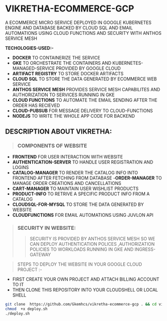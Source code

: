 # VIKRETHA-ECOMMERCE-GCP
A ECOMMERCE MICRO SERVICE DEPLOYED IN GOOGLE KUBERNETES ENGINE AND DATABASE BACKED BY CLOUD SQL AND EMAIL AUTOMATIONS USING CLOUD FUNCTIONS AND SECURITY WITH ANTHOS SERVICE MESH

**TECHOLOGIES-USED:-**
 
- **DOCKER** TO CONTAINERIZE THE SERVICE
- **GKE** TO ORCHESTRATE THE CONTAINERS AND KUBERNETES-MANAGED-SERVICE PROVIDED BY GOOGLE CLOUD
- **ARTIFACT REGISTRY** TO STORE DOCKER ARTIFACTS
- **CLOUD SQL** TO STORE THE DATA GENERATED BY ECOMMERCE WEB SERVICE
- **ANTHOS SERVICE MESH** PROVIDES SERVICE MESH CAPABILITES AND AUTHORIZATION TO SERVICES RUNNING IN GKE
- **CLOUD FUNCTIONS** TO AUTOMATE THE EMAIL SENDING AFTER THE ORDER HAS RECIEVED
- **CLOUD-PUBSUB** FOR MESSAGE DELIVERY TO CLOUD-FUNCTIONS
- **NODEJS** TO WRITE THE WHOLE APP CODE FOR BACKEND
## DESCRIPTION ABOUT VIKRETHA:

> ### COMPONENTS OF WEBSITE
- **FRONTEND** FOR USER INTERACTION WITH WEBSITE
- **AUTHENTICATION-SERVER** TO HANDLE USER REGISTRATION AND LOGINS
- **CATALOG-MANAGER** TO RENDER THE CATALOG INFO INTO FRONTEND AFTER FETCHING FROM DATABASE
-**ORDER-MANAGER** TO MANAGE ORDER CREATIONS AND CANCELLATIONS
- **CART-MANAGER** TO MAINTAIN USER WISHLIST PRODUCTS
- **PRODUCT-INFO** TO RETRIVE A SPECIFIC PRODUCT INFO FROM  A CATALOG
- **CLOUDSQL-FOR-MYSQL** TO STORE THE DATA GENERATED BY WEBSITE
- **CLOUDFUNCTIONS** FOR EMAIL AUTOMATIONS USING JUVLON API
> ### SECURITY IN WEBSITE:
>> SECURITY  IS PROVIDED BY  ANTHOS SERVICE MESH SO WE CAN DEPLOY AUTHENTICATION POLICES ,AUTHORIZATION POLICIES TO WORKLOADS RUNNING IN GKE  AND  INGRESS-GATEWAY 

> STEPS TO DEPLOY THE WEBSITE IN YOUR GOOGLE CLOUD PROJECT :-
 - FIRST CREATE YOUR OWN PROJECT AND ATTACH BILLING ACCOUNT TO IT
 -  THEN CLONE THIS REPOSITORY INTO YOUR CLOUDSHELL OR LOCAL SHELL
  ``` bash
  git clone  https://github.com/Gkemhcs/vikretha-ecommerce-gcp . && cd vikretha-ecommerce-gcp
 chmod  +x deploy.sh
./deploy.sh
 ```
